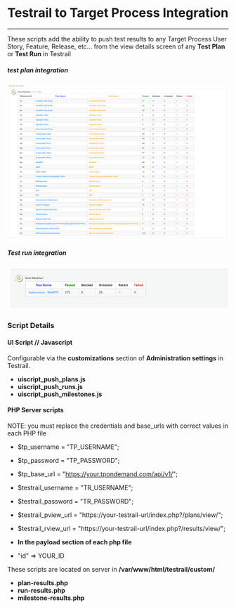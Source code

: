 # Testrail to Target Process Integration
--------------------------------------
These scripts  add the ability to push test results to any Target Process User Story, Feature, Release, etc... from the view details screen of any **Test Plan** or **Test Run** in Testrail

##### *test plan integration*
![](tr-tp-integration.png)


##### *Test run integration*
![](tp-test-runs.png)







### Script Details

#### UI Script // Javascript 
Configurable via the **customizations** section of **Administration settings** in Testrail.

* **uiscript_push_plans.js**
* **uiscript_push_runs.js**
* **uiscript_push_milestones.js**




#### PHP Server scripts 

NOTE: you must replace the credentials and base_urls with correct values in each PHP file

* $tp_username = "TP_USERNAME";
* $tp_password = "TP_PASSWORD";
* $tp_base_url = "https://your.tpondemand.com/api/v1/";


* $testrail_username = "TR_USERNAME";
* $testrail_password = "TR_PASSWORD";
* $testrail_pview_url = "https://your-testrail-url/index.php?/plans/view/";
* $testrail_rview_url = "https://your-testrail-url/index.php?/results/view/";

* **In the payload section of each php file**
* "id" => YOUR_ID


These scripts are located on server in **/var/www/html/testrail/custom/**

* **plan-results.php**
* **run-results.php**
* **milestone-results.php**
